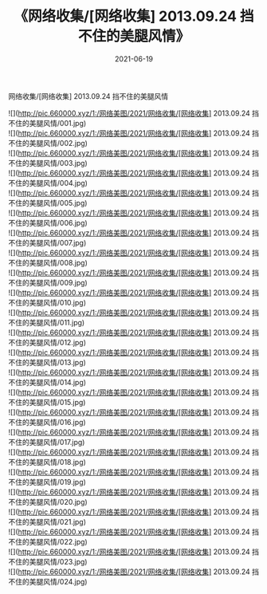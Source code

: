 ﻿---
layout: post
title:  《网络收集/[网络收集] 2013.09.24 挡不住的美腿风情》
date:   2021-06-19
img: http://pic.660000.xyz/1:/网络美图/2021/网络收集/[网络收集] 2013.09.24 挡不住的美腿风情/000.jpg
categories: [美女, 清纯, 唯美]
---

网络收集/[网络收集] 2013.09.24 挡不住的美腿风情

 ![](http://pic.660000.xyz/1:/网络美图/2021/网络收集/[网络收集] 2013.09.24 挡不住的美腿风情/001.jpg) <br>![](http://pic.660000.xyz/1:/网络美图/2021/网络收集/[网络收集] 2013.09.24 挡不住的美腿风情/002.jpg) <br>![](http://pic.660000.xyz/1:/网络美图/2021/网络收集/[网络收集] 2013.09.24 挡不住的美腿风情/003.jpg) <br>![](http://pic.660000.xyz/1:/网络美图/2021/网络收集/[网络收集] 2013.09.24 挡不住的美腿风情/004.jpg) <br>![](http://pic.660000.xyz/1:/网络美图/2021/网络收集/[网络收集] 2013.09.24 挡不住的美腿风情/005.jpg) <br>![](http://pic.660000.xyz/1:/网络美图/2021/网络收集/[网络收集] 2013.09.24 挡不住的美腿风情/006.jpg) <br>![](http://pic.660000.xyz/1:/网络美图/2021/网络收集/[网络收集] 2013.09.24 挡不住的美腿风情/007.jpg) <br>![](http://pic.660000.xyz/1:/网络美图/2021/网络收集/[网络收集] 2013.09.24 挡不住的美腿风情/008.jpg) <br>![](http://pic.660000.xyz/1:/网络美图/2021/网络收集/[网络收集] 2013.09.24 挡不住的美腿风情/009.jpg) <br>![](http://pic.660000.xyz/1:/网络美图/2021/网络收集/[网络收集] 2013.09.24 挡不住的美腿风情/010.jpg) <br>![](http://pic.660000.xyz/1:/网络美图/2021/网络收集/[网络收集] 2013.09.24 挡不住的美腿风情/011.jpg) <br>![](http://pic.660000.xyz/1:/网络美图/2021/网络收集/[网络收集] 2013.09.24 挡不住的美腿风情/012.jpg) <br>![](http://pic.660000.xyz/1:/网络美图/2021/网络收集/[网络收集] 2013.09.24 挡不住的美腿风情/013.jpg) <br>![](http://pic.660000.xyz/1:/网络美图/2021/网络收集/[网络收集] 2013.09.24 挡不住的美腿风情/014.jpg) <br>![](http://pic.660000.xyz/1:/网络美图/2021/网络收集/[网络收集] 2013.09.24 挡不住的美腿风情/015.jpg) <br>![](http://pic.660000.xyz/1:/网络美图/2021/网络收集/[网络收集] 2013.09.24 挡不住的美腿风情/016.jpg) <br>![](http://pic.660000.xyz/1:/网络美图/2021/网络收集/[网络收集] 2013.09.24 挡不住的美腿风情/017.jpg) <br>![](http://pic.660000.xyz/1:/网络美图/2021/网络收集/[网络收集] 2013.09.24 挡不住的美腿风情/018.jpg) <br>![](http://pic.660000.xyz/1:/网络美图/2021/网络收集/[网络收集] 2013.09.24 挡不住的美腿风情/019.jpg) <br>![](http://pic.660000.xyz/1:/网络美图/2021/网络收集/[网络收集] 2013.09.24 挡不住的美腿风情/020.jpg) <br>![](http://pic.660000.xyz/1:/网络美图/2021/网络收集/[网络收集] 2013.09.24 挡不住的美腿风情/021.jpg) <br>![](http://pic.660000.xyz/1:/网络美图/2021/网络收集/[网络收集] 2013.09.24 挡不住的美腿风情/022.jpg) <br>![](http://pic.660000.xyz/1:/网络美图/2021/网络收集/[网络收集] 2013.09.24 挡不住的美腿风情/023.jpg) <br>![](http://pic.660000.xyz/1:/网络美图/2021/网络收集/[网络收集] 2013.09.24 挡不住的美腿风情/024.jpg) <br>